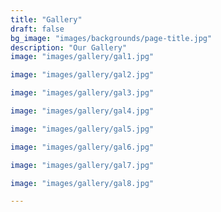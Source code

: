 ```yaml
---
title: "Gallery"
draft: false
bg_image: "images/backgrounds/page-title.jpg"
description: "Our Gallery"
image: "images/gallery/gal1.jpg"

image: "images/gallery/gal2.jpg"

image: "images/gallery/gal3.jpg"

image: "images/gallery/gal4.jpg"

image: "images/gallery/gal5.jpg"

image: "images/gallery/gal6.jpg"

image: "images/gallery/gal7.jpg"

image: "images/gallery/gal8.jpg"

---
```

